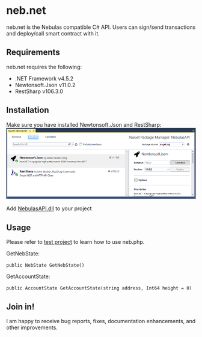 # neb.net

neb.net is the Nebulas compatible C# API. 
Users can sign/send transactions and deploy/call smart contract with it.

## Requirements
neb.net requires the following:

- .NET Framework v4.5.2
- Newtonsoft.Json v11.0.2
- RestSharp v106.3.0

## Installation
Make sure you have installed Newtonsoft.Json and RestSharp:
![Libraries](/media/help-1.png)

Add [NebulasAPI.dll](/build/latest) to your project

## Usage

Please refer to [test project](/src/NebulasAPI.Tests) to learn how to use neb.php.

GetNebState:
```
public NebState GetNebState()
```

GetAccountState:
```
public AccountState GetAccountState(string address, Int64 height = 0)
```

## Join in!

I am happy to receive bug reports, fixes, documentation enhancements, and other improvements.




